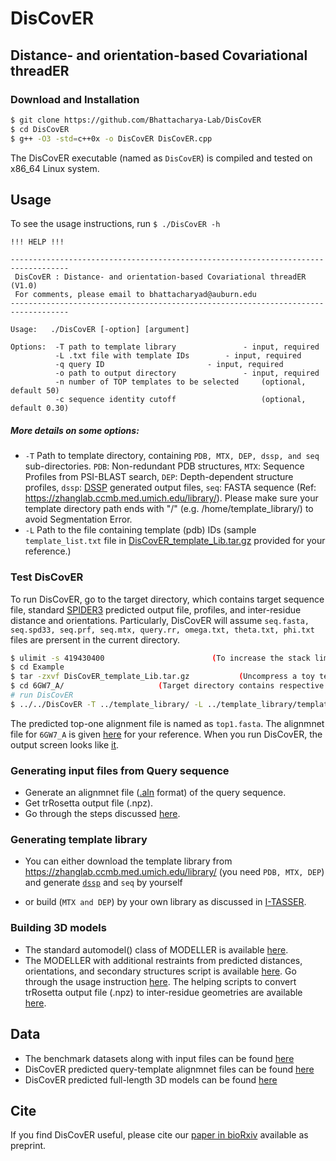# DisCovER

<h2>Distance- and orientation-based Covariational threadER </h2>

### Download and Installation
```sh
$ git clone https://github.com/Bhattacharya-Lab/DisCovER
$ cd DisCovER
$ g++ -O3 -std=c++0x -o DisCovER DisCovER.cpp 
```
The DisCovER executable (named as `DisCovER`) is compiled and tested on x86_64 Linux system. 

## Usage

To see the usage instructions, run `$ ./DisCovER -h`
```
!!! HELP !!!

-----------------------------------------------------------------------------------
 DisCovER : Distance- and orientation-based Covariational threadER (V1.0)
 For comments, please email to bhattacharyad@auburn.edu
-----------------------------------------------------------------------------------

Usage:   ./DisCovER [-option] [argument]

Options:  -T path to template library             	- input, required
          -L .txt file with template IDs 	 	- input, required
          -q query ID   		          	- input, required
          -o path to output directory              	- input, required
          -n number of TOP templates to be selected  	(optional, default 50)
          -c sequence identity cutoff	             	(optional, default 0.30)
```
##### More details on some options:

* `-T` Path to template directory, containing `PDB, MTX, DEP, dssp, and seq` sub-directories.
          `PDB`: Non-redundant PDB structures,
          `MTX`: Sequence Profiles from PSI-BLAST search,
          `DEP`: Depth-dependent structure profiles,
         `dssp`: [DSSP](https://swift.cmbi.umcn.nl/gv/dssp/) generated output files,
          `seq`: FASTA sequence (Ref: https://zhanglab.ccmb.med.umich.edu/library/). Please make sure your template directory path ends with "/" (e.g. /home/template_library/) to avoid Segmentation Error.        
* `-L` Path to the file containing template (pdb) IDs (sample `template_list.txt` file in [DisCovER_template_Lib.tar.gz](https://github.com/Bhattacharya-Lab/DisCovER/tree/master/Example) provided for your reference.)


### Test DisCovER

To run DisCovER, go to the target directory, which contains target sequence file, standard [SPIDER3](https://sparks-lab.org/downloads/) predicted output file, profiles, and inter-residue distance and orientations. Particularly, DisCovER will assume `seq.fasta, seq.spd33, seq.prf, seq.mtx, query.rr, omega.txt, theta.txt, phi.txt` files are prersent in the current directory.

```sh						
$ ulimit -s 419430400                        (To increase the stack limit, avoiding Segmentation Error)
$ cd Example
$ tar -zxvf DisCovER_template_Lib.tar.gz           (Uncompress a toy template library for the test run)
$ cd 6GW7_A/                     (Target directory contains respective input files as mentioned above)
# run DisCovER 
$ ../../DisCovER -T ../template_library/ -L ../template_library/template_list.txt -q 6GW7_A -o ./ -n 50 -c 1.0  

```
The predicted top-one alignment file is named as `top1.fasta`. The alignmnet file for `6GW7_A` is given [here](https://github.com/Bhattacharya-Lab/DisCovER/tree/master/Example/Output/) for your reference. When you run DisCovER, the output screen looks like [it](https://github.com/Bhattacharya-Lab/DisCovER/tree/master/Example/Output/6GW7_A.log).

### Generating input files from Query sequence

* Generate an alignmnet file ([.aln](https://github.com/Bhattacharya-Lab/DisCovER/tree/master/preprocessing/Target/ex/d1a6qa1.aln) format) of the query sequence. 
* Get trRosetta output file (.npz).
* Go through the steps discussed [here](https://github.com/Bhattacharya-Lab/DisCovER/tree/master/preprocessing/Target).

### Generating template library

* You can either download the template library from https://zhanglab.ccmb.med.umich.edu/library/ (you need `PDB, MTX, DEP`) and generate [`dssp`](https://swift.cmbi.umcn.nl/gv/dssp/) and `seq` by yourself

* or build (`MTX and DEP`) by your own library as discussed in [I-TASSER](https://zhanglab.ccmb.med.umich.edu/I-TASSER/download/).
 
### Building 3D models

* The standard automodel() class of MODELLER is available [here](https://github.com/Bhattacharya-Lab/DisCovER/blob/master/modeller_scripts/build3Dmodel_aln.py).
* The MODELLER with additional restraints from predicted distances, orientations, and secondary structures script is available [here](https://github.com/Bhattacharya-Lab/DisCovER/blob/master/modeller_scripts/build3Dmodel_aln_rsr.py). Go through the usage instruction [here](https://github.com/Bhattacharya-Lab/DisCovER/blob/master/modeller_scripts/readme). The helping scripts to convert trRosetta output file (.npz) to inter-residue geometries are available [here](https://github.com/Bhattacharya-Lab/DisCovER/tree/master/modeller_scripts).

## Data

- The benchmark datasets along with input files can be found [here](http://sanger.cse.eng.auburn.edu/DisCovER/downloads/DisCovER_dataset.tar.gz) 
- DisCovER predicted query-template alignmnet files can be found [here]()
- DisCovER predicted full-length 3D models can be found [here](http://sanger.cse.eng.auburn.edu/DisCovER/downloads/DisCovER_3D_models.tar.gz) 

## Cite
If you find DisCovER useful, please cite our [paper in bioRxiv](https://www.biorxiv.org/content/10.1101/2020.01.31.923409v1) available as preprint.
